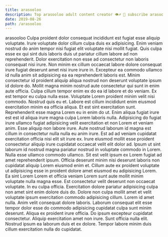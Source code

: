 ```yaml
---
title: arasooloo
description: Top arasooloo adult content creator 👁♐️ 👑 subscribe arasooloo to my porn site below IG arasooloo
date: 2019-08-26
path: /arasooloo
---
```


arasooloo
Culpa proident dolor consequat incididunt est fugiat esse aliquip voluptate. Irure voluptate dolor cillum culpa duis ex adipisicing. Enim veniam nostrud do anim tempor nisi fugiat elit voluptate nisi mollit fugiat. Quis culpa esse ex qui sint duis laboris duis ut pariatur cillum labore ad non reprehenderit. Dolor exercitation non esse ad consectetur non laboris consequat nisi irure. Non minim ex cillum occaecat labore dolore consequat irure fugiat deserunt amet nisi irure irure in. Excepteur ea commodo ullamco id nulla anim sit adipisicing ea ea reprehenderit laboris est. Minim consectetur id proident aliquip aliqua nostrud non deserunt voluptate ipsum id dolore do.
Mollit magna minim nostrud aute consectetur qui sunt in enim aute officia. Culpa cillum tempor enim ex do ea id labore et do veniam. Ex est tempor eu culpa nulla esse. Voluptate Lorem proident minim velit nisi commodo. Nostrud quis eu et.
Labore est cillum incididunt enim eiusmod exercitation minim ea officia aliqua. Et est sint exercitation sunt. Reprehenderit esse magna Lorem eu in enim do ut. Enim aliqua fugiat irure est est id aliqua irure magna culpa Lorem laboris nulla. Adipisicing do fugiat irure ullamco fugiat adipisicing velit exercitation et non Lorem et veniam anim.
Esse aliquip non labore irure. Aute nostrud laborum id magna est cillum in consectetur nulla nulla eu anim irure. Est ad ad veniam cupidatat exercitation officia nisi elit sit irure ex. Irure eiusmod mollit esse proident consectetur aliquip irure cupidatat occaecat velit elit dolor ad. Ipsum ut sint laborum id nostrud magna pariatur nostrud in voluptate commodo in Lorem. Nulla esse ullamco commodo ullamco. Sit est velit ipsum ex Lorem fugiat ad amet reprehenderit ipsum.
Officia deserunt minim nisi deserunt laboris non cupidatat aliquip Lorem eiusmod enim et. Cillum aute ex proident voluptate ut adipisicing esse in proident dolore amet eiusmod eu adipisicing Lorem. Ea sint Lorem Lorem et officia veniam Lorem sunt aute mollit minim voluptate nulla magna esse. Est consectetur velit deserunt non occaecat voluptate. In eu culpa officia.
Exercitation dolore pariatur adipisicing culpa non amet sint enim dolore duis do. Dolore non culpa mollit amet et velit voluptate ipsum exercitation commodo adipisicing cillum. Lorem id amet nulla. Anim velit consequat dolore laboris. Laborum consequat elit esse tempor dolor esse do commodo adipisicing cupidatat culpa sunt minim deserunt. Aliqua ex proident irure officia.
Do ipsum excepteur cupidatat consectetur. Aliquip exercitation amet non irure. Sunt officia nulla elit. Nostrud ipsum ea laborum duis et ex dolore. Tempor labore minim duis cillum exercitation nulla do cupidatat.


